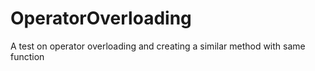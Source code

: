 # OperatorOverloading
A test on operator overloading and creating a similar method with same function
